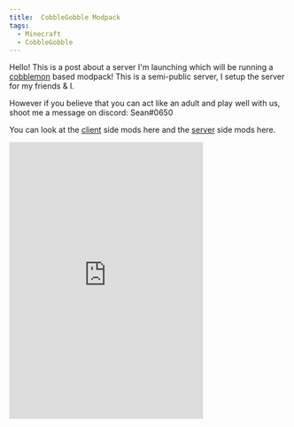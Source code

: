 ```yaml
---
title:  CobbleGobble Modpack
tags:
  - Minecraft
  - CobbleGobble
---
```

Hello! This is a post about a server I'm launching which will be running a [cobblemon](https://cobblemon.com/) based modpack!
This is a semi-public server, I setup the server for my friends & I.

However if you believe that you can act like an adult and play well with us, shoot me a message on discord: Sean#0650

You can look at the [client](/cobbleclient) side mods here and the [server](/cobbleserver) side mods here. 



<iframe src="https://discord.com/widget?id=349914083371384846&theme=dark" width="350" height="500" allowtransparency="true" frameborder="0" sandbox="allow-popups allow-popups-to-escape-sandbox allow-same-origin allow-scripts"></iframe>



